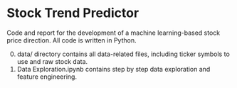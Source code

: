 # Stock Trend Predictor
 Code and report for the development of a machine learning-based stock price direction. All code is written in Python.

0. data/ directory contains all data-related files, including ticker symbols to use and raw stock data.
1. Data Exploration.ipynb contains step by step data exploration and feature engineering.
